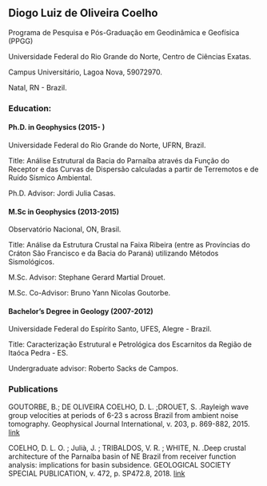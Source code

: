 ## Diogo Luiz de Oliveira Coelho
<p>Programa de Pesquisa e Pós-Graduação em Geodinâmica e Geofísica (PPGG) <p>
<p>Universidade Federal do Rio Grande do Norte, Centro de Ciências Exatas. <p>
<p>Campus Universitário, Lagoa Nova, 59072970.<p>
<p>Natal, RN - Brazil.<p>

### Education:

#### Ph.D. in Geophysics (2015- )
<p>Universidade Federal do Rio Grande do Norte, UFRN, Brazil. <p>
<p>Title: Análise Estrutural da Bacia do Parnaíba através da Função do Receptor e das Curvas de Dispersão calculadas a partir de Terremotos e de Ruído Sísmico Ambiental.<p>
<p>Ph.D. Advisor: Jordi Julia Casas. <p>

#### M.Sc in Geophysics (2013-2015)

<p>Observatório Nacional, ON, Brasil. <p>
<p>Title: Análise da Estrutura Crustal na Faixa Ribeira (entre as Províncias do Cráton São Francisco e da Bacia do Paraná) utilizando Métodos Sismológicos.<p>
<p>M.Sc. Advisor: Stephane Gerard Martial Drouet.<p>
<p>M.Sc. Co-Advisor: Bruno Yann Nicolas Goutorbe. <p>

#### Bachelor’s Degree in Geology (2007-2012)

<p>Universidade Federal do Espírito Santo, UFES, Alegre - Brazil. <p>
<p>Title: Caracterização Estrutural e Petrológica dos Escarnitos da Região de Itaóca Pedra - ES. <p>
<p>Undergraduate advisor: Roberto Sacks de Campos. <p>

### Publications
GOUTORBE, B.; DE OLIVEIRA COELHO, D. L. ;DROUET, S. .Rayleigh wave group velocities at periods of 6-23 s across Brazil from ambient noise tomography. Geophysical Journal International, v. 203, p. 869-882, 2015. [link](https://academic.oup.com/gji/article-pdf/203/2/869/5872301/ggv343.pdf)

COELHO, D. L. O. ; Julià, J. ; TRIBALDOS, V. R. ; WHITE, N. .Deep crustal architecture of the Parnaíba basin of NE Brazil from receiver function analysis: implications for basin subsidence. GEOLOGICAL SOCIETY SPECIAL PUBLICATION, v. 472, p. SP472.8, 2018. [link](https://sp.lyellcollection.org/content/specpubgsl/early/2018/05/15/SP472.8.full.pdf)
